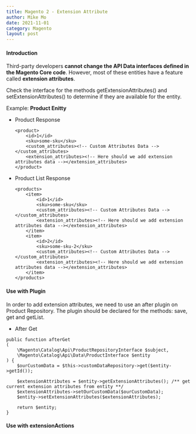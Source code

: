 ```yaml
---
title: Magento 2 - Extension Attribute
author: Mike Mo
date: 2021-11-01
category: Magento
layout: post
---
```


#### Introduction
Third-party developers <strong>cannot change the API Data interfaces defined in the Magento Core code</strong>. However, most of these entities have a feature called <strong>extension attributes</strong>. 

Check the interface for the methods getExtensionAttributes() and setExtensionAttributes() to determine if they are available for the entity.

Example: <strong>Product Enitty</strong>

- Product Response
    ```
    <product>
        <id>1</id>
        <sku>some-sku</sku>
        <custom_attributes><!-- Custom Attributes Data --></custom_attributes>
        <extension_attributes><!-- Here should we add extension attributes data --></extension_attributes>
    </product>

    ```

- Product List Response
    ```
    <products>
        <item>
            <id>1</id>
            <sku>some-sku</sku>
            <custom_attributes><!-- Custom Attributes Data --></custom_attributes>
            <extension_attributes><!-- Here should we add extension attributes data --></extension_attributes>
        </item>
        <item>
            <id>2</id>
            <sku>some-sku-2</sku>
            <custom_attributes><!-- Custom Attributes Data --></custom_attributes>
            <extension_attributes><!-- Here should we add extension attributes data --></extension_attributes>
        </item>
    </products>

    ```

#### Use with Plugin
In order to add extension attributes, we need to use an after plugin on Product Repository. The plugin should be declared for the methods: save, get and getList.

- After Get
```
public function afterGet
(
    \Magento\Catalog\Api\ProductRepositoryInterface $subject,
    \Magento\Catalog\Api\Data\ProductInterface $entity
) {
    $ourCustomData = $this->customDataRepository->get($entity->getId());

    $extensionAttributes = $entity->getExtensionAttributes(); /** get current extension attributes from entity **/
    $extensionAttributes->setOurCustomData($ourCustomData);
    $entity->setExtensionAttributes($extensionAttributes);

    return $entity;
}
```

#### Use with extensionActions

